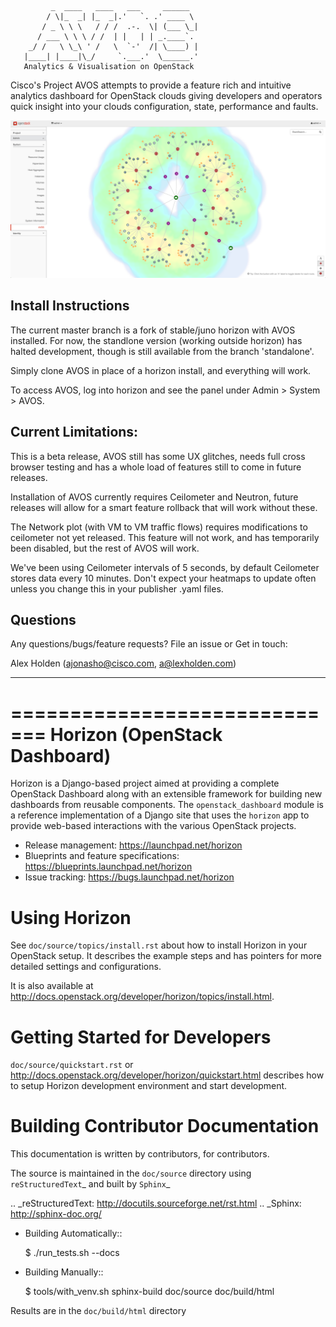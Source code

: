              _  ____   ____   ___     ______   
            / \|_  _| |_  _|.'   `. .' ____ \  
           / _ \ \ \   / / /  .-.  \| (___ \_| 
          / ___ \ \ \ / /  | |   | | _.____`.  
        _/ /   \ \_\ ' /   \  `-'  /| \____) | 
       |____| |____|\_/     `.___.'  \______.' 
       Analytics & Visualisation on OpenStack

Cisco's Project AVOS attempts to provide a feature rich and intuitive analytics
dashboard for OpenStack clouds giving developers and operators quick insight into
your clouds configuration, state, performance and faults. 

![AVOS Dashboard](/openstack_dashboard/static/screens/screen1.png "AVOS")

Install Instructions
-----------

The current master branch is a fork of stable/juno horizon with AVOS installed.
For now, the standlone version (working outside horizon) has halted development,
though is still available from the branch 'standalone'.

Simply clone AVOS in place of a horizon install, and everything will work.

To access AVOS, log into horizon and see the panel under Admin > System > AVOS.

Current Limitations: 
-----------

This is a beta release, AVOS still has some UX glitches, needs full cross browser
testing and has a whole load of features still to come in future releases.

Installation of AVOS currently requires Ceilometer and Neutron, future releases 
will allow for a smart feature rollback that will work without these.

The Network plot (with VM to VM traffic flows) requires modifications to ceilometer 
not yet released. This feature will not work, and has temporarily been disabled, 
but the rest of AVOS will work.

We've been using Ceilometer intervals of 5 seconds, by default Ceilometer stores 
data every 10 minutes. Don't expect your heatmaps to update often unless you change 
this in your publisher .yaml files.

Questions
-----------

Any questions/bugs/feature requests? File an issue or Get in touch:

Alex Holden (ajonasho@cisco.com, a@lexholden.com)

----------------------------------------------

=============================
Horizon (OpenStack Dashboard)
=============================

Horizon is a Django-based project aimed at providing a complete OpenStack
Dashboard along with an extensible framework for building new dashboards
from reusable components. The ``openstack_dashboard`` module is a reference
implementation of a Django site that uses the ``horizon`` app to provide
web-based interactions with the various OpenStack projects.

* Release management: https://launchpad.net/horizon
* Blueprints and feature specifications: https://blueprints.launchpad.net/horizon
* Issue tracking: https://bugs.launchpad.net/horizon


Using Horizon
=============

See ``doc/source/topics/install.rst`` about how to install Horizon
in your OpenStack setup. It describes the example steps and
has pointers for more detailed settings and configurations.

It is also available at http://docs.openstack.org/developer/horizon/topics/install.html.

Getting Started for Developers
==============================

``doc/source/quickstart.rst`` or
http://docs.openstack.org/developer/horizon/quickstart.html
describes how to setup Horizon development environment and start development.

Building Contributor Documentation
==================================

This documentation is written by contributors, for contributors.

The source is maintained in the ``doc/source`` directory using
`reStructuredText`_ and built by `Sphinx`_

.. _reStructuredText: http://docutils.sourceforge.net/rst.html
.. _Sphinx: http://sphinx-doc.org/

* Building Automatically::

    $ ./run_tests.sh --docs

* Building Manually::

    $ tools/with_venv.sh sphinx-build doc/source doc/build/html

Results are in the ``doc/build/html`` directory
